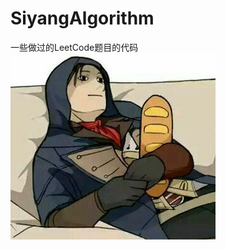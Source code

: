# SiyangAlgorithm
一些做过的LeetCode题目的代码
![img](https://github.com/SiyangXiao/SiyangAlgorithm/blob/main/imageFolderForReadMe/%E6%B3%95%E6%A3%8D1680.jpg)
